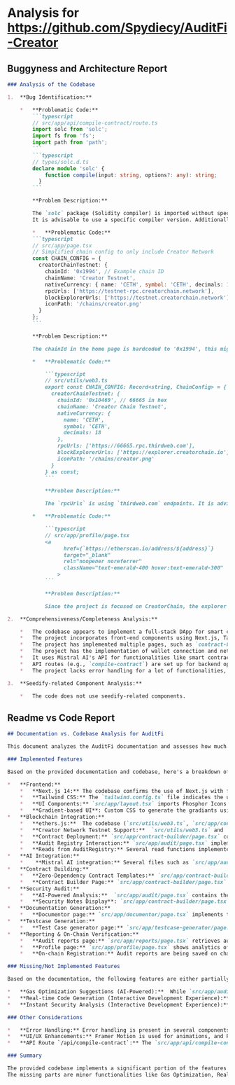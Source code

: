
# Analysis for https://github.com/Spydiecy/AuditFi-Creator

## Buggyness and Architecture Report
```markdown
### Analysis of the Codebase

1.  **Bug Identification:**

    *   **Problematic Code:**
        ```typescript
        // src/app/api/compile-contract/route.ts
        import solc from 'solc';
        import fs from 'fs';
        import path from 'path';
        ```
        ```typescript
        // types/solc.d.ts
        declare module 'solc' {
            function compile(input: string, options?: any): string;
          }
        ```

        **Problem Description:**

        The `solc` package (Solidity compiler) is imported without specific version. Furthermore the type definition file `src/types/solc.d.ts` declares the `compile` function as returning a `string`, however the `compile` function actually returns a JSON string, that needs to be parsed. This is potentially causing incorrect compilation or runtime errors when dealing with compiled contract data, as the compiler might not behave as expected. Next.js API routes do not work with `fs` module. Using `fs` module in Next.js API route, it results in error like "Module not found: Can't resolve 'fs'".
        It is advisable to use a specific compiler version. Additionally, in `findImports` function, it only supports `@openzeppelin` imports which is not sufficient.

        *   **Problematic Code:**
        ```typescript
        // src/app/page.tsx
        // Simplified chain config to only include Creator Network
        const CHAIN_CONFIG = {
          creatorChainTestnet: {
            chainId: '0x1994', // Example chain ID
            chainName: 'Creator Testnet',
            nativeCurrency: { name: 'CETH', symbol: 'CETH', decimals: 18 },
            rpcUrls: ['https://testnet-rpc.creatorchain.network'],
            blockExplorerUrls: ['https://testnet.creatorchain.network'],
            iconPath: '/chains/creator.png'
          }
        };
        ```

        **Problem Description:**

        The chainId in the home page is hardcoded to '0x1994', this might cause confusion when comparing to other pages, i.e. `src/utils/web3.ts`.

        *   **Problematic Code:**

            ```typescript
            // src/utils/web3.ts
            export const CHAIN_CONFIG: Record<string, ChainConfig> = {
              creatorChainTestnet: {
                chainId: '0x10469', // 66665 in hex
                chainName: 'Creator Chain Testnet',
                nativeCurrency: {
                  name: 'CETH',
                  symbol: 'CETH',
                  decimals: 18
                },
                rpcUrls: ['https://66665.rpc.thirdweb.com'],
                blockExplorerUrls: ['https://explorer.creatorchain.io'],
                iconPath: '/chains/creator.png'
              }
            } as const;
            ```

            **Problem Description:**

            The `rpcUrls` is using `thirdweb.com` endpoints. It is advisable to use official RPC endpoints rather than relying on thirdweb.

        *   **Problematic Code:**

            ```typescript
            // src/app/profile/page.tsx
            <a
                  href={`https://etherscan.io/address/${address}`}
                  target="_blank"
                  rel="noopener noreferrer"
                  className="text-emerald-400 hover:text-emerald-300"
                >
            ```

            **Problem Description:**

            Since the project is focused on CreatorChain, the explorer url should be pointing to `https://explorer.creatorchain.io` instead of `etherscan.io`.

2.  **Comprehensiveness/Completeness Analysis:**

    *   The codebase appears to implement a full-stack DApp for smart contract auditing, generation, documentation, and deployment.
    *   The project incorporates front-end components using Next.js, Tailwind CSS, and Framer Motion for UI elements and animations.
    *   The project has implemented multiple pages, such as `contract-builder`, `testcase-generator`, `audit`, `reports`, `documentor`, and `profile`.
    *   The project has the implementation of wallet connection and network switching based on web3.js.
    *   It uses Mistral AI's API for functionalities like smart contract analysis, test case generation, and documentation.
    *   API routes (e.g., `compile-contract`) are set up for backend operations like compiling Solidity code.
    *   The project lacks error handling for a lot of functionalities, i.e. `fetchUserStats` in `/profile/page.tsx` needs to handle edge cases that contract address does not exist in a certain chain.

3.  **Seedify-related Component Analysis:**

    *   The code does not use seedify-related components.
```

## Readme vs Code Report
```markdown
## Documentation vs. Codebase Analysis for AuditFi

This document analyzes the AuditFi documentation and assesses how much of it is implemented in the provided codebase.

### Implemented Features

Based on the provided documentation and codebase, here's a breakdown of the implemented features:

*   **Frontend:**
    *   **Next.js 14:** The codebase confirms the use of Next.js with files like `next.config.ts`, `src/app/layout.tsx`, and page files (`src/app/page.tsx`, `src/app/audit/page.tsx`, etc.).
    *   **Tailwind CSS:** The `tailwind.config.ts` file indicates the use of Tailwind CSS for styling.
    *   **UI Components:** `src/app/layout.tsx` imports Phosphor Icons. These icons are utilized across multiple pages, suggesting integration with the UI. The use of Framer Motion can also be found across different pages using the `motion` import, as an example in `src/app/page.tsx`.
    *   **Gradient-based UI**: Custom CSS to generate the gradiants using the mouse position
*   **Blockchain Integration:**
    *   **ethers.js:**  The codebase (`src/utils/web3.ts`, `src/app/contract-builder/page.tsx`, `src/app/audit/page.tsx`, `src/app/profile/page.tsx`, `src/app/reports/page.tsx`) extensively uses `ethers.js` for interacting with the blockchain (connecting wallet, switching networks, deploying contracts, and querying contract state).
    *   **Creator Network Testnet Support:**  `src/utils/web3.ts` and `src/app/layout.tsx` includes `CHAIN_CONFIG`  with Creator Network Testnet details (RPC URL, Chain ID, Explorer URL, Currency), and functions for connecting to it. The web3 functions (`connectWallet`, `switchNetwork`) in `src/utils/web3.ts` are used to connect to and switch to the Creator Network Testnet. Several functions in `src/app/layout.tsx` interact with the wallet, chain, and network information.
    *   **Contract Deployment:** `src/app/contract-builder/page.tsx` contains logic to compile (via `/api/compile-contract`), and deploy generated contracts to the blockchain, using `ethers.js`. It handles different constructor arguments during deployment.
    *   **Audit Registry Interaction:** `src/app/audit/page.tsx` implements the registration of audit reports on the blockchain via calls to smart contract functions.
    *   **Reads from AuditRegistry:** Several read functions implemented in `src/app/profile/page.tsx`, `src/app/reports/page.tsx`.
*   **AI Integration:**
    *    **Mistral AI integration:** Several files such as `src/app/audit/page.tsx`, `src/app/testcase-generator/page.tsx`, `src/app/documentor/page.tsx`, `src/app/contract-builder/page.tsx` shows that Mistral AI is being integrated through the `@mistralai/mistralai` library to provide AI powered functionality such as contract analysis, test case generation and documentation generation.
*   **Contract Building:**
    *   **Zero-Dependency Contract Templates:** `src/app/contract-builder/templates.ts` defines `CONTRACT_TEMPLATES` including custom ERC20 and NFT implementations. The `ERC20_BASE` and `NFT_BASE` constants contain the code for these custom implementations, fulfilling the "no OpenZeppelin" requirement.
    *   **Contract Builder Page:** `src/app/contract-builder/page.tsx` allows users to select a template, input parameters, and generate contracts, using the `CONTRACT_TEMPLATES` defined.
*   **Security Audit:**
    *   **AI-Powered Analysis:**  `src/app/audit/page.tsx` contains the logic for analyzing contract code using Mistral AI and presenting the results (vulnerabilities, recommendations, gas optimizations).
    *   **Security Notes Display**: `src/app/contract-builder/page.tsx` saves the security notes in `securityNotes`
*   **Documentation Generation:**
    *   **Documentor page:** `src/app/documentor/page.tsx` implements the logic to call an AI and generate documentation.
*   **Testcase Generation:**
    *   **Test Case generator page:** `src/app/testcase-generator/page.tsx` implements the logic to call an AI and generate test cases for a contract.
*   **Reporting & On-Chain Verification:**
    *   **Audit reports page:** `src/app/reports/page.tsx` retrieves audit reports from the blockchain and displays them.
    *   **Profile page:** `src/app/profile/page.tsx` shows analytics of the number of contracts that a user has audited.
    *   **On-chain Registration:** Audit reports are being saved on chain, implemented by the `registerAuditOnChain` function in `src/app/audit/page.tsx`.

### Missing/Not Implemented Features

Based on the documentation, the following features are either partially implemented or entirely missing from the provided codebase:

*   **Gas Optimization Suggestions (AI-Powered):**  While `src/app/audit/page.tsx` does retrieve `gasOptimizations` from the AI analysis, the codebase doesn't actively implement these suggestions in a way that modifies the user's code. It is merely displayed.
*   **Real-time Code Generation (Interactive Development Experience):**  The contract builder (`src/app/contract-builder/page.tsx`) generates the code, but the current implementation doesn't seem to be "real-time". The generation is triggered by a button click. However, the use of textarea provides real-time typing of code.
*   **Instant Security Analysis (Interactive Development Experience):** Security analysis is done through button click.

### Other Considerations

*   **Error Handling:** Error handling is present in several components (e.g., `connectWallet`, `switchNetwork`, contract deployment, AI calls). Error messages are often displayed to the user, improving the UX.
*   **UI/UX Enhancements:** Framer Motion is used for animations, and Phosphor Icons are used for icons, indicating attention to the UI/UX.
*   **API Route `/api/compile-contract`:** The `src/app/api/compile-contract/route.ts` file provides an API endpoint for compiling Solidity contracts, using the `solc` package. It imports `fs` and `path`, and handles different openzeppelin imports, although it has no implementation to download directly from a remote endpoint.

### Summary

The provided codebase implements a significant portion of the features described in the AuditFi documentation, including: the core framework (Next.js, Tailwind CSS), the integration with blockchain through `ethers.js`, the core logic to connect and switch the chain. The documentation and Testcase generators are present, leveraging Mistral AI to generate the code. Finally, the audit reports are being saved on chain via a call to the smart contract.
The missing parts are minor functionalities like Gas Optimization, Real-time code generation and Instant Security Analysis which would have required additional effort.
```

